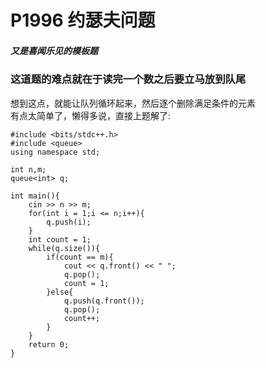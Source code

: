 # P1996 约瑟夫问题
##### 又是喜闻乐见的模板题

### 这道题的难点就在于读完一个数之后要立马放到队尾
想到这点，就能让队列循环起来，然后逐个删除满足条件的元素<br>
有点太简单了，懒得多说，直接上题解了:

    #include <bits/stdc++.h>
    #include <queue>
    using namespace std;

    int n,m;
    queue<int> q;

    int main(){
        cin >> n >> m;
        for(int i = 1;i <= n;i++){
            q.push(i);
        }
        int count = 1;
        while(q.size()){
            if(count == m){
                cout << q.front() << " ";
                q.pop();
                count = 1;
            }else{
                q.push(q.front());
                q.pop();
                count++;
            }
        }
        return 0;
    }
